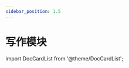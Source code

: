 ```yaml
---
sidebar_position: 1.5
---
```




# 写作模块

import DocCardList from '@theme/DocCardList';

<DocCardList />

